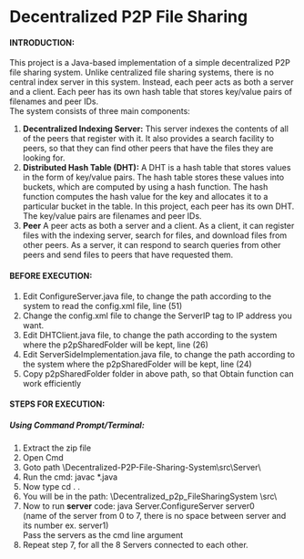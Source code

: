 # Decentralized P2P File Sharing


<h4><strong>INTRODUCTION:</strong></h4>
	
This project is a Java-based implementation of a simple decentralized P2P file sharing system. Unlike centralized file sharing systems, there is no central index server in this system. Instead, each peer acts as both a server and a client. Each peer has its own hash table that stores key/value pairs of filenames and peer IDs.
<br> 
The system consists of three main components:
<ol> 
<li><strong>Decentralized Indexing Server:</strong>
		 This server indexes the contents of all of the peers that register with it. It also provides a search facility to peers, so that they can find other peers that have the files they are looking for.</li>

<li><strong>Distributed Hash Table (DHT):</strong>
		A DHT is a hash table that stores values in the form of key/value pairs. The hash table stores these values into buckets, which are computed by using a hash function. The hash function computes the hash value for the key and allocates it to a particular bucket in the table. In this project, each peer has its own DHT. The key/value pairs are filenames and peer IDs.</li>

<li><strong>Peer</strong>
		A peer acts as both a server and a client. As a client, it can register files with the indexing server, search for files, and download files from other peers. As a server, it can respond to search queries from other peers and send files to peers that have requested them.</li>
</ol>

<h4><strong>BEFORE EXECUTION:</strong></h4>
<ol>
<li>Edit ConfigureServer.java file,  to change the path according to the system to read the config.xml file, line (51)</li>
<li>Change the config.xml file to change the ServerIP tag to IP address you want.</li>
<li>Edit DHTClient.java file, to change the path according to the system where the p2pSharedFolder will be kept, line (26)</li>
<li>Edit ServerSideImplementation.java file, to change the path according to the system where the p2pSharedFolder will be kept, line (24)</li>
<li>Copy p2pSharedFolder folder in above path, so that Obtain function can work efficiently</li>
</ol>
<h4><strong>STEPS FOR EXECUTION:</strong></h4>

<strong><h5>Using Command Prompt/Terminal:</h5></strong>
1.	Extract the zip file</br>
2.	Open Cmd</br>
3.	Goto path \Decentralized-P2P-File-Sharing-System\src\Server\ </br>
4.	Run the cmd: javac *.java</br>
5.	Now type cd . .</br>
6.	You will be in the path: \Decentralized_p2p_FileSharingSystem \src\ </br>
7.	Now to run <strong>server</strong> code: java Server.ConfigureServer server0 </br> 
(name of the server from 0 to 7, there is no space between server and its number ex. server1)</br>
Pass the servers as the cmd line argument</br>
8.	Repeat step 7, for all the 8 Servers connected to each other.</br>
